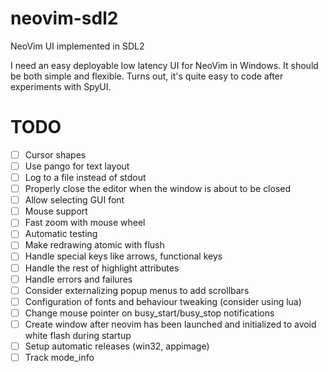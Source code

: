 # neovim-sdl2

NeoVim UI implemented in SDL2

I need an easy deployable low latency UI for NeoVim in Windows. It should be both simple and flexible. Turns out, it's quite easy to code after experiments with SpyUI.

# TODO

 - [ ] Cursor shapes
 - [ ] Use pango for text layout
 - [ ] Log to a file instead of stdout
 - [ ] Properly close the editor when the window is about to be closed
 - [ ] Allow selecting GUI font
 - [ ] Mouse support
 - [ ] Fast zoom with mouse wheel
 - [ ] Automatic testing
 - [ ] Make redrawing atomic with flush
 - [ ] Handle special keys like arrows, functional keys
 - [ ] Handle the rest of highlight attributes
 - [ ] Handle errors and failures
 - [ ] Consider externalizing popup menus to add scrollbars
 - [ ] Configuration of fonts and behaviour tweaking (consider using lua)
 - [ ] Change mouse pointer on busy_start/busy_stop notifications
 - [ ] Create window after neovim has been launched and initialized to avoid white flash during startup
 - [ ] Setup automatic releases (win32, appimage)
 - [ ] Track mode_info

